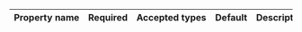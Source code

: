 | Property&nbsp;name | Required | Accepted&nbsp;types | Default | Description |
| ------------------ | :------: | :-----------------: | :-----: | :---------- |